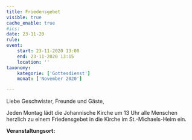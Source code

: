 ```yaml
---
title: Friedensgebet
visible: true
cache_enable: true
#ics: 
date: 23-11-20
rule: 
event:
	start: 23-11-2020 13:00
	end: 23-11-2020 13:15
	location: ''
taxonomy:
	kategorie: ['Gottesdienst']
	monat: ['November 2020']

---
```

Liebe Geschwister, Freunde und Gäste,

Jeden Montag lädt die Johannische Kirche um 13 Uhr alle Menschen herzlich zu einem Friedensgebet in die Kirche im St.-Michaels-Heim ein.



**Veranstaltungsort:** 


